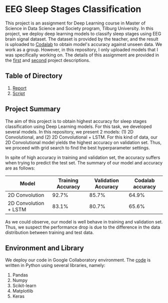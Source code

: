 # EEG Sleep Stages Classification
This project is an assignment for Deep Learning course in Master of Science in Data Science and Society program, Tilburg University. In this project, we deploy deep learning models to classify sleep stages using EEG brain signal dataset. The dataset is provided by the teacher, and the result is uploaded to [Codalab](https://competitions.codalab.org/competitions/23473?secret_key=fb6c5cc3-104a-4129-b416-b5e5cf22e3da "Assignemnt - Deep Learning Course - Block 3 - Spring 2020") to obtain model's accuracy against unseen data. We work as a group. However, in this repository, I only uploaded models that I was specifically working on. The details of this assignment are provided in the [first](https://github.com/miftahulridwan/EEG-Sleep-stages-classification/blob/master/Assignment_DL.pdf) and [second](https://github.com/miftahulridwan/EEG-Sleep-stages-classification/blob/master/Codalab_DL.pdf) project descriptions.

## Table of Directory
1. [Report](https://github.com/miftahulridwan/EEG-Sleep-stages-classification/tree/master/Report)
2. [Script](https://github.com/miftahulridwan/EEG-Sleep-stages-classification/tree/master/Src)

## Project Summary
The aim of this project is to obtain highest accuracy for sleep stages classification using Deep Learning models. For this task, we developed several models. In this repository, we present 2 models: (1) 2D Convolutional, and (2) 2D Convolutional + LSTM. For this kind of data, our 2D Convolutional model yields the highest accuracy on validation set. Thus, we proceed with grid search to find the best hyperparameter settings.
<br>

In spite of high accuracy in training and validation set, the accuracy suffers when trying to predict the test set. The summary of our model and accuracy are as follows:

Model | Training Accuracy | Validation Accuracy | Codalab accuracy
---- | ---- | ---- | ----
2D Convolution | 92.7% | 85.7% | 64.9%
2D Convolution + LSTM | 83.1% | 80.7% | 65.6%


As we could observe, our model is well behave in training and validation set. Thus, we suspect the performance drop is due to the difference in the data distribution between training and test data.

## Environment and Library
We deploy our code in Google Collaboratory environment. The [code](https://github.com/miftahulridwan/EEG-Sleep-stages-classification/blob/master/Src/EEG%20signal%20classification.ipynb) is written in Python using several libraries, namely:
1. Pandas
2. Numpy
3. Scikit-learn
4. Matplotlib
5. Keras
